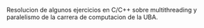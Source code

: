Resolucion de algunos ejercicios en C/C++ sobre multithreading y paralelismo de la carrera de computacion de la UBA.